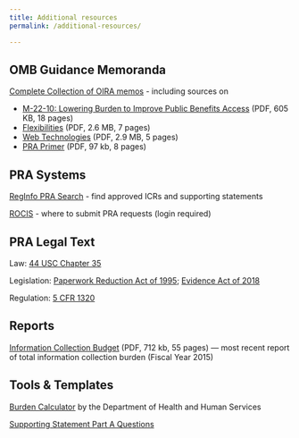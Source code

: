 ```yaml
---
title: Additional resources
permalink: /additional-resources/

---
```


## OMB Guidance Memoranda

[Complete Collection of OIRA memos](https://www.whitehouse.gov/omb/information-regulatory-affairs/federal-collection-information/) - including sources on
 * [M-22-10: Lowering Burden to Improve Public Benefits Access](https://www.whitehouse.gov/wp-content/uploads/2022/04/M-22-10.pdf) (PDF, 605 KB, 18 pages) 
 * [Flexibilities](https://www.whitehouse.gov/wp-content/uploads/legacy_drupal_files/omb/inforeg/inforeg/pra_flexibilities_memo_7_22_16_finalI.pdf) (PDF, 2.6 MB, 7 pages) 
 * [Web Technologies](https://www.whitehouse.gov/wp-content/uploads/legacy_drupal_files/omb/inforeg/inforeg/memos/2014/web-based-interactive-technologies-data-search-tools-calculators-paperwork-reduction-act.pdf) (PDF, 2.9 MB, 5 pages) 
 * [PRA Primer](https://obamawhitehouse.archives.gov/sites/default/files/omb/assets/inforeg/PRAPrimer_04072010.pdf) (PDF, 97 kb, 8 pages) 

## PRA Systems

[RegInfo PRA Search](https://www.reginfo.gov/public/do/PRASearch) - find approved ICRs and supporting statements

[ROCIS](https://www.rocis.gov/rocis/login.do) - where to submit PRA requests (login required)

## PRA Legal Text

Law: [44 USC Chapter 35](https://www.law.cornell.edu/uscode/text/44/chapter-35)

Legislation: [Paperwork Reduction Act of 1995](https://www.congress.gov/bill/104th-congress/senate-bill/244/text); [Evidence Act of 2018](https://www.congress.gov/bill/115th-congress/house-bill/4174/text)

Regulation: [5 CFR 1320](https://www.govinfo.gov/content/pkg/CFR-2018-title5-vol3/xml/CFR-2018-title5-vol3-part1320.xml)

## Reports

[Information Collection Budget](https://www.whitehouse.gov/sites/whitehouse.gov/files/omb/inforeg/inforeg/icb/icb_2016.pdf) (PDF, 712 kb, 55 pages) — most recent report of total information collection burden (Fiscal Year 2015) 

## Tools & Templates

[Burden Calculator](https://repository.usaspending.gov/cder_library/authorized/burden_calculator) by the Department of Health and Human Services 

[Supporting Statement Part A Questions]({{'/uploads/supporting-statement-a-instructions.pdf'|relative_url}})
